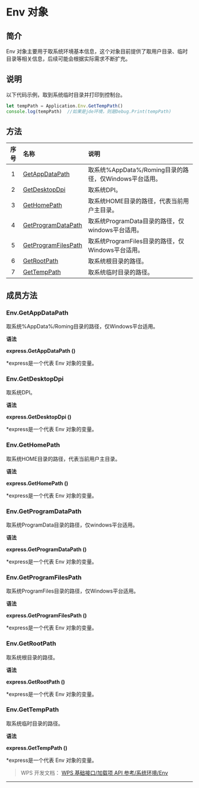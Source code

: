 # Env 对象

## 简介

Env 对象主要用于取系统环境基本信息，这个对象目前提供了取用户目录、临时目录等相关信息，后续可能会根据实际需求不断扩充。

## 说明

以下代码示例，取到系统临时目录并打印到控制台。

``` JavaScript
let tempPath = Application.Env.GetTempPath()
console.log(tempPath)  //如果是jde环境，则是Debug.Print(tempPath)
```

## 方法

| 序号 | 名称                                            | 说明                                                  |
|:----:|:------------------------------------------------|:------------------------------------------------------|
|  1   | [GetAppDataPath](#Env.GetAppDataPath)           | 取系统%AppData%/Roming目录的路径，仅Windows平台适用。 |
|  2   | [GetDesktopDpi](#Env.GetDesktopDpi)             | 取系统DPI。                                           |
|  3   | [GetHomePath](#Env.GetHomePath)                 | 取系统HOME目录的路径，代表当前用户主目录。            |
|  4   | [GetProgramDataPath](#Env.GetProgramDataPath)   | 取系统ProgramData目录的路径，仅windows平台适用。      |
|  5   | [GetProgramFilesPath](#Env.GetProgramFilesPath) | 取系统ProgramFiles目录的路径，仅Windows平台适用。     |
|  6   | [GetRootPath](#Env.GetRootPath)                 | 取系统根目录的路径。                                  |
|  7   | [GetTempPath](#Env.GetTempPath)                 | 取系统临时目录的路径。                                |

## 成员方法

### Env.GetAppDataPath

取系统%AppData%/Roming目录的路径，仅Windows平台适用。

**语法**

**express.GetAppDataPath ()**

\*express是一个代表 Env 对象的变量。

### Env.GetDesktopDpi

取系统DPI。

**语法**

**express.GetDesktopDpi ()**

\*express是一个代表 Env 对象的变量。

### Env.GetHomePath

取系统HOME目录的路径，代表当前用户主目录。

**语法**

**express.GetHomePath ()**

\*express是一个代表 Env 对象的变量。

### Env.GetProgramDataPath

取系统ProgramData目录的路径，仅windows平台适用。

**语法**

**express.GetProgramDataPath ()**

\*express是一个代表 Env 对象的变量。

### Env.GetProgramFilesPath

取系统ProgramFiles目录的路径，仅Windows平台适用。

**语法**

**express.GetProgramFilesPath ()**

\*express是一个代表 Env 对象的变量。

### Env.GetRootPath

取系统根目录的路径。

**语法**

**express.GetRootPath ()**

\*express是一个代表 Env 对象的变量。

### Env.GetTempPath

取系统临时目录的路径。

**语法**

**express.GetTempPath ()**

\*express是一个代表 Env 对象的变量。

> WPS 开发文档： [WPS 基础接口/加载项 API 参考/系统环境/Env](https://qn.cache.wpscdn.cn/encs/doc/office_v19/index.htm)

------------------------------------------------------------------------
